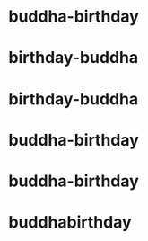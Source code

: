 # buddha-birthday
# birthday-buddha
# birthday-buddha
# buddha-birthday
# buddha-birthday
# buddhabirthday

